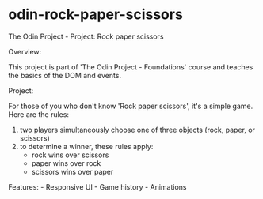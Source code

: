 # odin-rock-paper-scissors
The Odin Project - Project: Rock paper scissors

Overview:

This project is part of 'The Odin Project - Foundations' course and teaches the basics of the DOM and events.

Project:

For those of you who don't know 'Rock paper scissors', it's a simple game. Here are the rules:
1. two players simultaneously choose one of three objects (rock, paper, or scissors)
2. to determine a winner, these rules apply:
    - rock wins over scissors
    - paper wins over rock
    - scissors wins over paper

Features:
    - Responsive UI
    - Game history
    - Animations